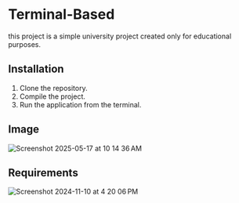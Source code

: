 # Terminal-Based 

this project is a simple university project created only for educational purposes. 

## Installation

1. Clone the repository.
2. Compile the project.
3. Run the application from the terminal.

## Image

![Screenshot 2025-05-17 at 10 14 36 AM](https://github.com/user-attachments/assets/943c9dc7-30d5-41bc-a7e3-d254afc1513f)

## Requirements

![Screenshot 2024-11-10 at 4 20 06 PM](https://github.com/user-attachments/assets/fdd8b993-f482-4bce-9404-daec2eadc0eb)
